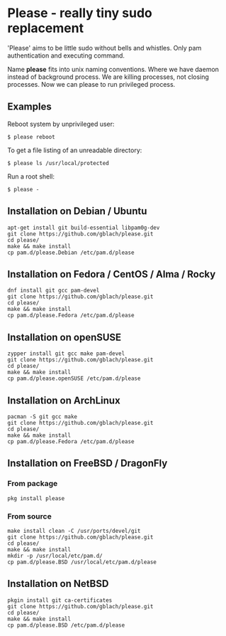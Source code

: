 Please - really tiny sudo replacement
=====================================

'Please' aims to be little sudo without bells and whistles.
Only pam authentication and executing command.

Name **please** fits into unix naming conventions.
Where we have daemon instead of background process.
We are killing processes, not closing processes.
Now we can please to run privileged process.


Examples
--------

Reboot system by unprivileged user:

    $ please reboot

To get a file listing of an unreadable directory:

    $ please ls /usr/local/protected

Run a root shell:

    $ please -


Installation on Debian / Ubuntu
-------------------------------
```
apt-get install git build-essential libpam0g-dev
git clone https://github.com/gblach/please.git
cd please/
make && make install
cp pam.d/please.Debian /etc/pam.d/please
```

Installation on Fedora / CentOS / Alma / Rocky
----------------------------------------------
```
dnf install git gcc pam-devel
git clone https://github.com/gblach/please.git
cd please/
make && make install
cp pam.d/please.Fedora /etc/pam.d/please
```

Installation on openSUSE
------------------------
```
zypper install git gcc make pam-devel
git clone https://github.com/gblach/please.git
cd please/
make && make install
cp pam.d/please.openSUSE /etc/pam.d/please
```

Installation on ArchLinux
-------------------------
```
pacman -S git gcc make
git clone https://github.com/gblach/please.git
cd please/
make && make install
cp pam.d/please.Fedora /etc/pam.d/please
```

Installation on FreeBSD / DragonFly
-----------------------------------

### From package
```
pkg install please
```

### From source
```
make install clean -C /usr/ports/devel/git
git clone https://github.com/gblach/please.git
cd please/
make && make install
mkdir -p /usr/local/etc/pam.d/
cp pam.d/please.BSD /usr/local/etc/pam.d/please
```

Installation on NetBSD
----------------------
```
pkgin install git ca-certificates
git clone https://github.com/gblach/please.git
cd please/
make && make install
cp pam.d/please.BSD /etc/pam.d/please
```
